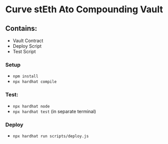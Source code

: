 # Curve stEth Ato Compounding Vault

## Contains:
- Vault Contract
- Deploy Script
- Test Script

### Setup
- `npm install`
- `npx hardhat compile`

### Test:
- `npx hardhat node`
- `npx hardhat test` (in separate terminal)

### Deploy
- `npx hardhat run scripts/deploy.js`

